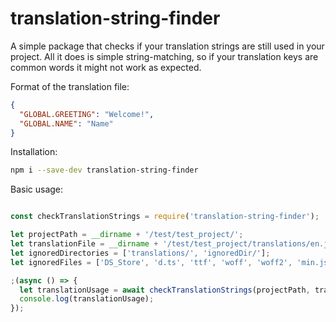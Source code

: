 # translation-string-finder

A simple package that checks if your translation strings are still used in your project. All it does is simple string-matching, so if your translation keys are common words it might not work as expected.

Format of the translation file:

```json
{
  "GLOBAL.GREETING": "Welcome!",
  "GLOBAL.NAME": "Name"
}
```

Installation:

```bash
npm i --save-dev translation-string-finder
```
Basic usage:

```javascript

const checkTranslationStrings = require('translation-string-finder');

let projectPath = __dirname + '/test/test_project/';
let translationFile = __dirname + '/test/test_project/translations/en.json';
let ignoredDirectories = ['translations/', 'ignoredDir/'];
let ignoredFiles = ['DS_Store', 'd.ts', 'ttf', 'woff', 'woff2', 'min.js', 'gif', 'jpg', 'jpeg', 'png', 'ico'];

;(async () => {
  let translationUsage = await checkTranslationStrings(projectPath, translationFile, ignoredDirectories, ignoredFiles);
  console.log(translationUsage);
});

```